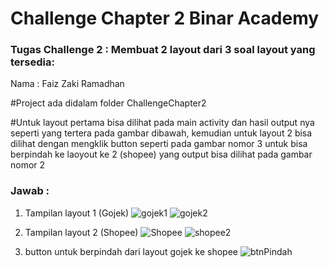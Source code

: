 # Challenge Chapter 2 Binar Academy

### Tugas Challenge 2 :  Membuat 2 layout dari 3 soal layout yang tersedia:

Nama	: Faiz Zaki Ramadhan

#Project ada didalam folder ChallengeChapter2

#Untuk layout pertama bisa dilihat pada main activity dan hasil output nya seperti yang tertera pada gambar dibawah, kemudian untuk layout 2 bisa dilihat dengan mengklik button seperti pada gambar nomor 3 untuk bisa berpindah ke laoyout ke 2 (shopee) yang output bisa dilihat pada gambar nomor 2


### Jawab :
 1. Tampilan layout 1 (Gojek) 
	 ![gojek1](https://user-images.githubusercontent.com/56437913/158019182-a8a2d7a3-92df-4556-90b9-bfb86af07b4b.png)
	 ![gojek2](https://user-images.githubusercontent.com/56437913/158019184-5c56cc15-0afc-47fc-827b-521608f31a7b.png)

 2. Tampilan layout 2 (Shopee)
 ![Shopee](https://user-images.githubusercontent.com/56437913/158019176-e1d2cbc7-cb0a-45f8-8dae-aa003e80c137.png)
 ![shopee2](https://user-images.githubusercontent.com/56437913/158019180-edf10420-2e92-47e6-a08a-1b2c3b0b4189.png)

 3. button untuk berpindah dari layout gojek ke shopee
 ![btnPindah](https://user-images.githubusercontent.com/56437913/158019181-7a923f5d-159e-4fae-bac7-a21a5bfb2b3c.png)
